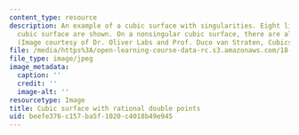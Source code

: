 ```yaml
---
content_type: resource
description: An example of a cubic surface with singularities. Eight lines on the
  cubic surface are shown. On a nonsingular cubic surface, there are always 27 lines.
  (Image courtesy of Dr. Oliver Labs and Prof. Duco van Straten, Cubics.AlgebraicSurface.net)
file: /media/https%3A/open-learning-course-data-rc.s3.amazonaws.com/18-727-topics-in-algebraic-geometry-algebraic-surfaces-spring-2008/beefe376c157ba5f1020c4018b49e945_18-727s06-th.jpg
file_type: image/jpeg
image_metadata:
  caption: ''
  credit: ''
  image-alt: ''
resourcetype: Image
title: Cubic surface with rational double points
uid: beefe376-c157-ba5f-1020-c4018b49e945
---
```

